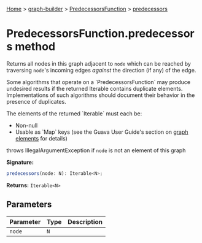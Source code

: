 [Home](./index) &gt; [graph-builder](./graph-builder.md) &gt; [PredecessorsFunction](./graph-builder.predecessorsfunction.md) &gt; [predecessors](./graph-builder.predecessorsfunction.predecessors.md)

# PredecessorsFunction.predecessors method

Returns all nodes in this graph adjacent to `node` which can be reached by traversing `node`<!-- -->'s incoming edges <i>against</i> the direction (if any) of the edge.

<p>Some algorithms that operate on a `PredecessorsFunction` may produce undesired results if the returned Iterable contains duplicate elements. Implementations of such algorithms should document their behavior in the presence of duplicates.

<p>The elements of the returned `Iterable` must each be:

<ul> <li>Non-null <li>Usable as `Map` keys (see the Guava User Guide's section on <a href="https://github.com/google/guava/wiki/GraphsExplained#graph-elements-nodes-and-edges"> graph elements</a> for details) </ul>

throws IllegalArgumentException if `node` is not an element of this graph

**Signature:**
```javascript
predecessors(node: N): Iterable<N>;
```
**Returns:** `Iterable<N>`

## Parameters

|  Parameter | Type | Description |
|  --- | --- | --- |
|  `node` | `N` |  |

